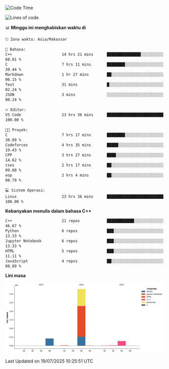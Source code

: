 <!--START_SECTION:waka-->
![Code Time](http://img.shields.io/badge/Code%20Time-358%20hrs%2022%20mins-blue)

![Lines of code](https://img.shields.io/badge/Sejak%20Hello%20World%20aku%20telah%20menulis-2.0%20million%20baris%20kode-blue)

📊 **Minggu ini menghabiskan waktu di** 

```text
🕑︎ Zona waktu: Asia/Makassar

💬 Bahasa: 
C++                      14 hrs 21 mins      ███████████████░░░░░░░░░░   60.81 % 
C                        7 hrs 11 mins       ████████░░░░░░░░░░░░░░░░░   30.44 % 
Markdown                 1 hr 27 mins        ██░░░░░░░░░░░░░░░░░░░░░░░   06.15 % 
Text                     31 mins             █░░░░░░░░░░░░░░░░░░░░░░░░   02.24 % 
JSON                     3 mins              ░░░░░░░░░░░░░░░░░░░░░░░░░   00.24 % 

🔥 Editor: 
VS Code                  23 hrs 36 mins      █████████████████████████   100.00 % 

🐱‍💻 Proyek: 
C                        7 hrs 17 mins       ████████░░░░░░░░░░░░░░░░░   30.89 % 
Codeforces               4 hrs 35 mins       █████░░░░░░░░░░░░░░░░░░░░   19.43 % 
CPP                      3 hrs 27 mins       ████░░░░░░░░░░░░░░░░░░░░░   14.62 % 
cses                     2 hrs 17 mins       ██░░░░░░░░░░░░░░░░░░░░░░░   09.68 % 
oop                      2 hrs 4 mins        ██░░░░░░░░░░░░░░░░░░░░░░░   08.79 % 

💻 Sistem Operasi: 
Linux                    23 hrs 36 mins      █████████████████████████   100.00 % 
```

**Kebanyakan menulis dalam bahasa C++** 

```text
C++                      21 repos            ████████████░░░░░░░░░░░░░   46.67 % 
Python                   6 repos             ███░░░░░░░░░░░░░░░░░░░░░░   13.33 % 
Jupyter Notebook         6 repos             ███░░░░░░░░░░░░░░░░░░░░░░   13.33 % 
HTML                     5 repos             ███░░░░░░░░░░░░░░░░░░░░░░   11.11 % 
JavaScript               4 repos             ██░░░░░░░░░░░░░░░░░░░░░░░   08.89 % 
```



**Lini masa**

![Lines of Code chart](https://raw.githubusercontent.com/yusuf601/yusuf601/main/assets/bar_graph.png)


 Last Updated on 19/07/2025 10:25:51 UTC
<!--END_SECTION:waka-->

